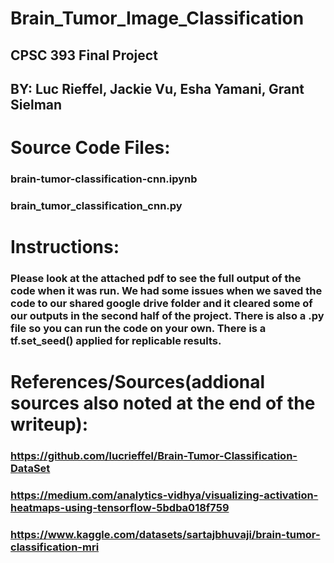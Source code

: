# Brain_Tumor_Image_Classification
## CPSC 393 Final Project
## BY: Luc Rieffel, Jackie Vu, Esha Yamani, Grant Sielman

# Source Code Files: 
### brain-tumor-classification-cnn.ipynb
### brain_tumor_classification_cnn.py


# Instructions: 
### Please look at the attached pdf to see the full output of the code when it was run. We had some issues when we saved the code to our shared google drive folder and it cleared some of our outputs in the second half of the project. There is also a .py file so you can run the code on your own. There is a tf.set_seed() applied for replicable results. 

# References/Sources(addional sources also noted at the end of the writeup): 
### https://github.com/lucrieffel/Brain-Tumor-Classification-DataSet
### https://medium.com/analytics-vidhya/visualizing-activation-heatmaps-using-tensorflow-5bdba018f759
### https://www.kaggle.com/datasets/sartajbhuvaji/brain-tumor-classification-mri


